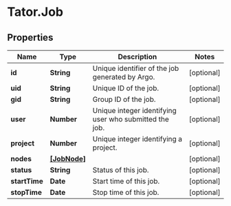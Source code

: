 # Tator.Job

## Properties

Name | Type | Description | Notes
------------ | ------------- | ------------- | -------------
**id** | **String** | Unique identifier of the job generated by Argo. | [optional] 
**uid** | **String** | Unique ID of the job. | [optional] 
**gid** | **String** | Group ID of the job. | [optional] 
**user** | **Number** | Unique integer identifying user who submitted the job. | [optional] 
**project** | **Number** | Unique integer identifying a project. | [optional] 
**nodes** | [**[JobNode]**](JobNode.md) |  | [optional] 
**status** | **String** | Status of this job. | [optional] 
**startTime** | **Date** | Start time of this job. | [optional] 
**stopTime** | **Date** | Stop time of this job. | [optional] 



